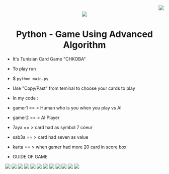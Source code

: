 <img align="right" src="https://visitor-badge.laobi.icu/badge?page_id=BenHmidaMohammadAli.Card-Game">
<h6 align="center">
  <a href="https://git.io/typing-svg">
    <img src="https://readme-typing-svg.herokuapp.com/?lines=Hello,+There!+👋;Development+of,;+Tunisian+Game,;+CHKOBA&center=true&size=30">
  </a>
</h6> 
 
<h1 align="center"> Python - Game Using Advanced Algorithm </h1>

- It's Tunisian Card Game "CHKOBA"

- To play run 
* $ `python main.py` 

- Use "Copy/Past" from teminal to choose your cards to play

- In my code :

* gamer1 == > Human who is you when you play vs AI 
* gamer2 == > AI Player

* 7aya  == > card had as symbol 7 coeur 
* sab3a == > card had seven as value 
* karta == > when gamer had more 20 card in score box 

* GUIDE OF GAME 
<img src="./img/img1.png">
<img src="./img/img2.png">
<img src="./img/img3.png">
<img src="./img/img4.png">
<img src="./img/img5.png">
<img src="./img/img6.png">
<img src="./img/img7.png">
<img src="./img/img8.png">
<img src="./img/img9.png">
<img src="./img/img10.png">
<img src="./img/img11.png">
<img src="./img/img12.png">
